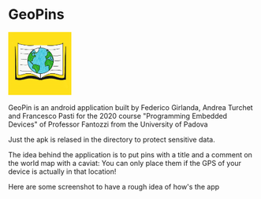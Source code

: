 # GeoPins
<img src="Geopin_logo.jpg" width="128">

GeoPin is an android application built by Federico Girlanda, Andrea Turchet and Francesco Pasti for the 2020 course "Programming Embedded Devices" 
of Professor Fantozzi from the University of Padova

Just the apk is relased in the directory to protect sensitive data.

The idea behind the application is to put pins with a title and a comment on the world map with a caviat: You can only place them if the GPS of your device is
actually in that location!

Here are some screenshot to have a rough idea of how's the app

<img src="" width="48">
